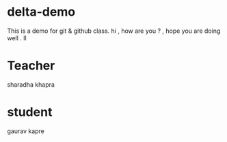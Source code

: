 # delta-demo
This is a demo for git &amp; github class.
hi , how are you ? , hope you are doing well .
 ll
# Teacher 
sharadha khapra 

# student 
gaurav kapre 
